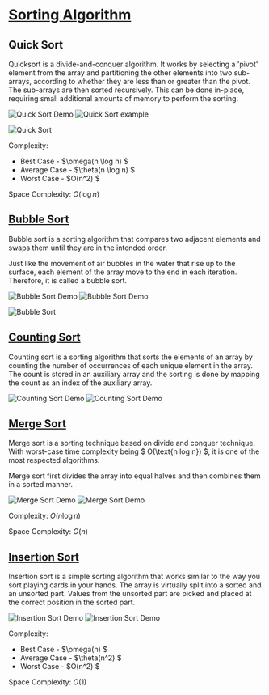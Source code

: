 # [Sorting Algorithm](https://www.programiz.com/dsa/sorting-algorithm)

## Quick Sort

Quicksort is a divide-and-conquer algorithm. It works by selecting a 'pivot' element from the array and partitioning the other elements into two sub-arrays, according to whether they are less than or greater than the pivot. The sub-arrays are then sorted recursively. This can be done in-place, requiring small additional amounts of memory to perform the sorting.

![Quick Sort Demo](https://upload.wikimedia.org/wikipedia/commons/thumb/6/6a/Sorting_quicksort_anim.gif/220px-Sorting_quicksort_anim.gif)
![Quick Sort example](https://upload.wikimedia.org/wikipedia/commons/thumb/a/af/Quicksort-diagram.svg/200px-Quicksort-diagram.svg.png)

![Quick Sort](https://www.geeksforgeeks.org/wp-content/uploads/gq/2014/01/QuickSort2.png)

Complexity:
- Best Case - $\omega(n \log n) $
- Average Case - $\theta(n \log n) $
- Worst Case - $O(n^2) $

Space Complexity: $O(\log n)$

## [Bubble Sort](https://www.programiz.com/dsa/bubble-sort)

Bubble sort is a sorting algorithm that compares two adjacent elements and swaps them until they are in the intended order.

Just like the movement of air bubbles in the water that rise up to the surface, each element of the array move to the end in each iteration. Therefore, it is called a bubble sort.

![Bubble Sort Demo](https://upload.wikimedia.org/wikipedia/commons/5/54/Sorting_bubblesort_anim.gif)
![Bubble Sort Demo](https://upload.wikimedia.org/wikipedia/commons/3/37/Bubble_sort_animation.gif)

![Bubble Sort](https://www.geeksforgeeks.org/wp-content/uploads/gq/2014/02/bubble-sort1.png)

## [Counting Sort](https://www.programiz.com/dsa/counting-sort)

Counting sort is a sorting algorithm that sorts the elements of an array by counting the number of occurrences of each unique element in the array. The count is stored in an auxiliary array and the sorting is done by mapping the count as an index of the auxiliary array.

![Counting Sort Demo](https://media.geeksforgeeks.org/wp-content/cdn-uploads/20210219152324/ezgif.com-gif-maker2.gif)
![Counting Sort Demo](https://upload.wikimedia.org/wikipedia/commons/6/60/Counting_Sort_Animation.gif?20140818011201)

## [Merge Sort](https://www.programiz.com/dsa/merge-sort)

Merge sort is a sorting technique based on divide and conquer technique. With worst-case time complexity being $ Ο(\text{n log n}) $, it is one of the most respected algorithms.

Merge sort first divides the array into equal halves and then combines them in a sorted manner.

![Merge Sort Demo](https://upload.wikimedia.org/wikipedia/commons/c/cc/Merge-sort-example-300px.gif)
![Merge Sort Demo](https://upload.wikimedia.org/wikipedia/commons/thumb/e/e6/Merge_sort_algorithm_diagram.svg/300px-Merge_sort_algorithm_diagram.svg.png)

Complexity: $O(n \log n)$

Space Complexity: $O(n)$

## [Insertion Sort](https://www.programiz.com/dsa/insertion-sort)

Insertion sort is a simple sorting algorithm that works similar to the way you sort playing cards in your hands. The array is virtually split into a sorted and an unsorted part. Values from the unsorted part are picked and placed at the correct position in the sorted part.

![Insertion Sort Demo](https://upload.wikimedia.org/wikipedia/commons/0/0f/Insertion-sort-example-300px.gif)
![Insertion Sort Demo](https://upload.wikimedia.org/wikipedia/commons/4/42/Insertion_sort.gif)

Complexity: 
- Best Case - $\omega(n) $
- Average Case - $\theta(n^2) $
- Worst Case - $O(n^2) $

Space Complexity: $O(1)$